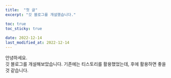 ```yaml
---
title:  "첫 글"
excerpt: "깃 블로그를 개설했습니다."

toc: true
toc_sticky: true
 
date: 2022-12-14
last_modified_at: 2022-12-14
---
```

안녕하세요.
<br>
깃 블로그를 개설해보았습니다. 기존에는 티스토리를 활용했었는데, 후에 활용하면 좋을 것 같습니다.
